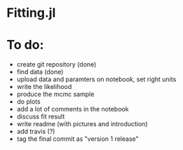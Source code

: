 # Fitting.jl

# To do:
- create git repository (done)
- find data (done)
- upload data and paramters on notebook, set right units
- write the likelihood
- produce the mcmc sample
- do plots
- add a lot of comments in the notebook
- discuss fit result
- write readme (with pictures and introduction)
- add travis (?)
- tag the final commit as "version 1 release"
